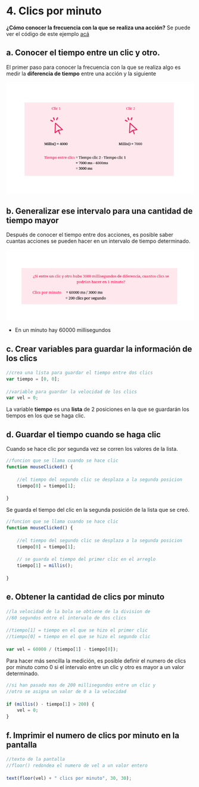 # 4. Clics por minuto

**¿Cómo conocer la frecuencia con la que se realiza una acción?** Se puede ver el código de este ejemplo [acá](http://alpha.editor.p5js.org/laurajunco/sketches/S1dBY5RRW)

## a. Conocer el tiempo entre un clic y otro.

El primer paso para conocer la frecuencia con la que se realiza algo es medir la **diferencia de tiempo** entre una acción y la siguiente

![](../.gitbook/assets/archivo-29.png)

## b. Generalizar ese intervalo para una cantidad de tiempo mayor

Después de conocer el tiempo entre dos acciones, es posible saber cuantas acciones se pueden hacer en un intervalo de tiempo determinado.

![](../.gitbook/assets/archivo-30.png)

* En un minuto hay 60000 millisegundos

## c. Crear variables para guardar la información de los clics

```javascript
//crea una lista para guardar el tiempo entre dos clics
var tiempo = [0, 0];

//variable para guardar la velocidad de los clics
var vel = 0;
```

La variable **tiempo** es una **lista** de 2 posiciones en la que se guardarán los tiempos en los que se haga clic.

## d. Guardar el tiempo cuando se haga clic

Cuando se hace clic por segunda vez se corren los valores de la lista.

```javascript
//funcion que se llama cuando se hace clic
function mouseClicked() {

    //el tiempo del segundo clic se desplaza a la segunda posicion
    tiempo[0] = tiempo[1];

}
```

Se guarda el tiempo del clic en la segunda posición de la lista que se creó.

```javascript
//funcion que se llama cuando se hace clic
function mouseClicked() {

    //el tiempo del segundo clic se desplaza a la segunda posicion
    tiempo[0] = tiempo[1];

    // se guarda el tiempo del primer clic en el arreglo
    tiempo[1] = millis();

}
```

## e. Obtener la cantidad de clics por minuto

```javascript
//la velocidad de la bola se obtiene de la division de
//60 segundos entre el intervalo de dos clics

//tiempo[1] = tiempo en el que se hizo el primer clic
//tiempo[0] = tiempo en el que se hizo el segundo clic

var vel = 60000 / (tiempo[1] - tiempo[0]);
```

Para hacer más sencilla la medición, es posible definir el numero de clics por minuto como 0 si el intervalo entre un clic y otro es mayor a un valor determinado.

```javascript
//si han pasado mas de 200 millisegundos entre un clic y
//otro se asigna un valor de 0 a la velocidad

if (millis() - tiempo[1] > 200) {
    vel = 0;
}
```

## f. Imprimir el numero de clics por minuto en la pantalla

```javascript
//texto de la pantalla
//floor() redondea el numero de vel a un valor entero

text(floor(vel) + " clics por minuto", 30, 30);
```

